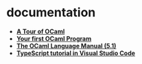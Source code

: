 # documentation

- **[A Tour of OCaml](https://ocaml.org/docs/tour-of-ocaml#tour-of-ocaml)**
- **[Your first OCaml Program](https://ocaml.org/docs/your-first-program)**
- **[The OCaml Language Manual (5.1)](https://v2.ocaml.org/releases/5.1/htmlman/index.html)**
- **[TypeScript tutorial in Visual Studio Code](https://code.visualstudio.com/docs/typescript/typescript-tutorial)**
